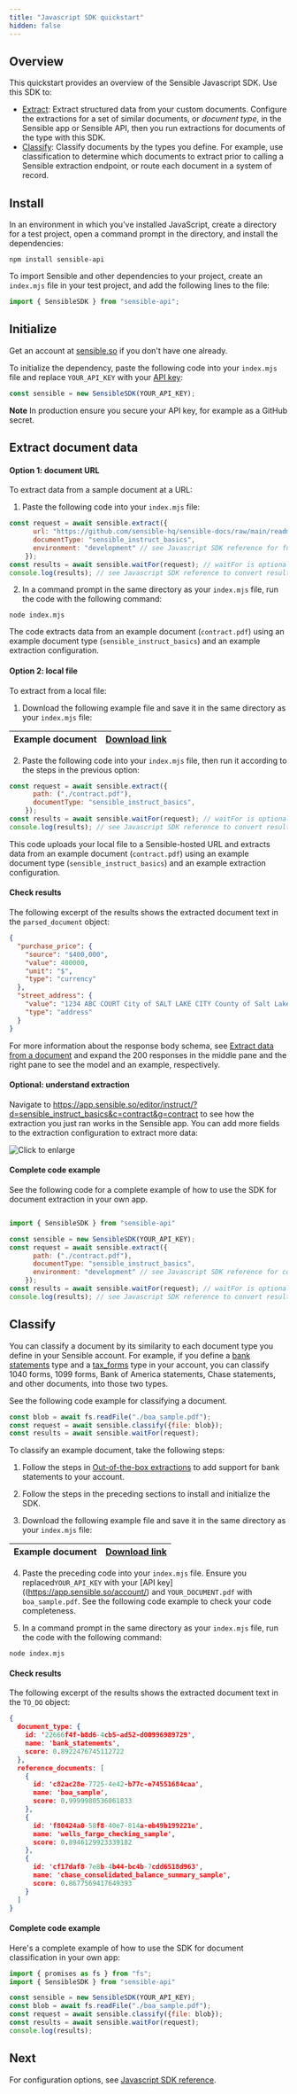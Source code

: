 ```yaml
---
title: "Javascript SDK quickstart"
hidden: false
---
```


## Overview

This quickstart provides an overview of the Sensible Javascript SDK. Use this SDK to:

- [Extract](doc:quickstart-javascript#extract-document-data): Extract structured data from your custom documents. Configure the extractions for a set of similar documents, or *document type*, in the Sensible app or Sensible API, then you run extractions for documents of the type with this SDK.
- [Classify](doc:quickstart-javascript#classify): Classify documents by the types you define. For example, use classification to determine which documents to extract prior to calling a Sensible extraction endpoint, or route each document in a system of record.

## Install

In an environment in which you've installed JavaScript, create a directory for a test project, open a command prompt in the directory, and install the dependencies:  

```shell
npm install sensible-api
```

To import Sensible and other dependencies to your project,  create an `index.mjs` file in your test project, and add the following lines to the file:

```javascript
import { SensibleSDK } from "sensible-api";
```

## Initialize

Get an account at [sensible.so](https://app.sensible.so/register) if you don't have one already.

To initialize the dependency, paste the following code into your `index.mjs` file and replace `YOUR_API_KEY` with your [API key](https://app.sensible.so/account/):

```javascript
const sensible = new SensibleSDK(YOUR_API_KEY);
```

**Note** In production ensure you secure your API key, for example as a GitHub secret.

## Extract document data

#### Option 1: document URL

To extract data from a sample document at a URL:

1. Paste the following code into your `index.mjs` file:

```javascript
const request = await sensible.extract({
      url: "https://github.com/sensible-hq/sensible-docs/raw/main/readme-sync/assets/v0/pdfs/contract.pdf",
      documentType: "sensible_instruct_basics",
      environment: "development" // see Javascript SDK reference for full list of configuration options
    });
const results = await sensible.waitFor(request); // waitFor is optional if you configure a webhook
console.log(results); // see Javascript SDK reference to convert results from JSON to Excel
```

2. In a command prompt in the same directory as your `index.mjs` file, run the code with the following command:

```shell
node index.mjs
```

The code extracts data from an example document (`contract.pdf`) using an example document type (`sensible_instruct_basics`) and an example extraction configuration. 

#### Option 2: local file

To extract from a local file: 

1. Download the following example file and save it in the same directory as your `index.mjs` file: 

| Example document | [Download link](https://github.com/sensible-hq/sensible-docs/raw/main/readme-sync/assets/v0/pdfs/contract.pdf) |
   | ----------- | ------------------------------------------------------------ |

2. Paste the following code into your `index.mjs` file, then run it according to the steps in the previous option:


```javascript
const request = await sensible.extract({
      path: ("./contract.pdf"),
      documentType: "sensible_instruct_basics",
    });
const results = await sensible.waitFor(request); // waitFor is optional if you configure  a webhook
console.log(results); // see Javascript SDK reference to convert results from JSON to Excel
```

This code uploads your local file to a Sensible-hosted URL and extracts data from an example document (`contract.pdf`) using an example document type (`sensible_instruct_basics`) and an example extraction configuration. 

#### Check results

The following excerpt of the results shows the extracted document text in the `parsed_document` object:

```json
{
  "purchase_price": {
    "source": "$400,000",
    "value": 400000,
    "unit": "$",
    "type": "currency"
  },
  "street_address": {
    "value": "1234 ABC COURT City of SALT LAKE CITY County of Salt Lake -\nState of Utah, Zip 84108",
    "type": "address"
  }
}
```

For more information about the response body schema, see [Extract data from a document](https://docs.sensible.so/reference/extract-data-from-a-document) and expand the 200 responses in the middle pane and the right pane to see the model and an example, respectively.

#### Optional: understand extraction

Navigate to https://app.sensible.so/editor/instruct/?d=sensible_instruct_basics&c=contract&g=contract to see how the extraction you just ran works in the Sensible app. You can add more fields to the extraction configuration to extract more data:

![Click to enlarge](https://raw.githubusercontent.com/sensible-hq/sensible-docs/main/readme-sync/assets/v0/images/final/sdk_javascript_1.png)

#### Complete code example

See the following code for a complete example of how to use the SDK for document extraction in your own app.

```javascript

import { SensibleSDK } from "sensible-api"

const sensible = new SensibleSDK(YOUR_API_KEY);
const request = await sensible.extract({
      path: ("./contract.pdf"),
      documentType: "sensible_instruct_basics",
      environment: "development" // see Javascript SDK reference for configuration options
    });
const results = await sensible.waitFor(request); // waitFor is optional if you configure  a webhook
console.log(results); // see Javascript SDK reference to convert results from JSON to Excel
```

## Classify

You can classify a document by its similarity to each document type you define in your Sensible account. For example, if you define a [bank statements](https://github.com/sensible-hq/sensible-configuration-library/tree/main/bank_statements) type and a [tax_forms](https://github.com/sensible-hq/sensible-configuration-library/tree/main/tax_forms) type in your account, you can classify 1040 forms, 1099 forms, Bank of America statements, Chase statements, and other documents, into those two types.

See the following code example for classifying a document.

```javascript
const blob = await fs.readFile("./boa_sample.pdf");
const request = await sensible.classify({file: blob}); 
const results = await sensible.waitFor(request);
```

To classify an example document, take the following steps:

1. Follow the steps in [Out-of-the-box extractions](doc:library-quickstart) to add support for bank statements to your account.

2. Follow the steps in the preceding sections to install and initialize the SDK.

3. Download the following example file and save it in the same directory as your `index.mjs` file: 

| Example document | [Download link](https://github.com/sensible-hq/sensible-configuration-library/raw/main/bank_statements/bank_of_america/boa_sample.pdf) |
   | ----------- | ------------------------------------------------------------ |

4. Paste the preceding code into your `index.mjs` file. Ensure you replaced`YOUR_API_KEY` with your [API key]((https://app.sensible.so/account/) and `YOUR_DOCUMENT.pdf` with `boa_sample.pdf`. See the following code example to check your code completeness.

5. In a command prompt in the same directory as your `index.mjs` file, run the code with the following command:

```shell
node index.mjs
```

#### Check results

The following excerpt of the results shows the extracted document text in the `TO_DO` object:

```json
{
  document_type: {
    id: '22666f4f-b8d6-4cb5-ad52-d00996989729',
    name: 'bank_statements',
    score: 0.8922476745112722
  },
  reference_documents: [
    {
      id: 'c82ac28e-7725-4e42-b77c-e74551684caa',
      name: 'boa_sample',
      score: 0.9999980536061833
    },
    {
      id: 'f80424a0-58f8-40e7-814a-eb49b199221e',
      name: 'wells_fargo_checking_sample',
      score: 0.8946129923339182
    },
    {
      id: 'cf17daf8-7e8b-4b44-bc4b-7cdd6518d963',
      name: 'chase_consolidated_balance_summary_sample',
      score: 0.8677569417649393
    }
  ]
}
```

#### Complete code example

Here's a complete example of how to use the SDK for document classification in your own app:

```javascript
import { promises as fs } from "fs";
import { SensibleSDK } from "sensible-api"

const sensible = new SensibleSDK(YOUR_API_KEY);
const blob = await fs.readFile("./boa_sample.pdf");
const request = await sensible.classify({file: blob}); 
const results = await sensible.waitFor(request);
console.log(results);
```

## Next

For configuration options, see [Javascript SDK reference](doc:sdk-javascript).

